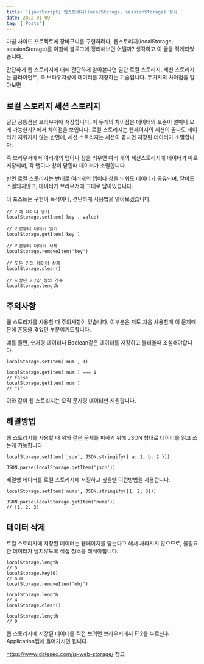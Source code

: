 ```yaml
---
title: '[javaScript] 웹스토리지(localStorage, sessionStorage) 정리.'
date: 2022-01-09
tag: ['Posts']
---
```


마침 사이드 프로젝트에 장바구니를 구현하려다, 웹스토리지(localStorage, sessionStorage)를 이참에 블로그에 정리해보면 어떨까? 생각하고 이 글을 적게되었습니다.

간단하게 웹 스토리지에 대해 간단하게 알아본다면 일단 로컬 스토리지, 세션 스토리지는 클라이언트, 즉 브라우저상에 데이터를 저장하는 기술입니다. 두가지의 차이점을 알아보면

## 로컬 스토리지 세션 스토리지

일단 공통점은 브라우저에 저장합니다. 이 두개의 차이점은 데이터의 보존이 얼마나 오래 가능한가? 에서 차이점을 보입니다. 로컬 스토리지는 웹페이지의 세션이 끝나도 데이터가 지워지지 않는 반면에, 세션 스토리지는 세션이 끝나면 저장된 데이터가 소멸합니다.

즉 브라우저에서 여러개의 탭이나 창을 띄우면 여러 개의 세션스토리지에 데이터가 따로 저장되며, 각 탭이나 창이 닫힐때 데이터가 소멸합니다.

반면 로컬 스토리지는 반대로 여러개의 탭이나 창을 띄워도 데이터가 공유되며, 닫아도 소멸되지않고, 데이터가 브라우저에 그대로 남아있습니다.

이 포스트는 구현이 목적이니, 간단하게 사용법을 알아보겠습니다.

```tsx
// 키에 데이터 넣기
localStorage.setItem('key', value)

// 키로부터 데이터 읽기
localStorage.getItem('key')

// 키로부터 데이터 삭제
localStorage.removeItem('key')

// 모든 키의 데이터 삭제
localStorage.clear()

// 저장된 키/값 쌍의 개수
localStorage.length
```

## 주의사항

웹 스토리지를 사용할 때 주의사항이 있습니다. 이부분은 저도 처음 사용할때 이 문제때문에 혼동을 겪었던 부분이기도합니다.

예를 들면, 숫자형 데이터나 Boolean같은 데이터를 저장하고 불러올때 조심해야합니다.

```tsx
localStorage.setItem('num', 1)

localStorage.getItem('num') === 1
// false
localStorage.getItem('num')
// "1"
```

이와 같이 웹 스토리지는 오직 문자형 데이터만 지원합니다.

## 해결방법

웹 스토리지를 사용할 때 위와 같은 문제를 피하기 위해 JSON 형태로 데이터를 읽고 쓰는게 가능합니다

```tsx
localStorage.setItem('json', JSON.stringify({ a: 1, b: 2 }))

JSON.parse(localStorage.getItem('json'))
```

배열형 데이터를 로컬 스토리지에 저장하고 싶을땐 이런방법을 사용합니다.

```tsx
localStorage.setItem('nums', JSON.stringify([1, 2, 3]))

JSON.parse(localStorage.getItem('nums'))
// [1, 2, 3]
```

## 데이터 삭제

로컬 스토리지에 저장된 데이터는 웹페이지를 닫는다고 해서 사라지지 않으므로, 불필요한 데이터가 남지않도록 직접 청소를 해줘야합니다.

```tsx
localStorage.length
// 5
localStorage.key(0)
// num
localStorage.removeItem('obj')

localStorage.length
// 4
localStorage.clear()

localStorage.length
// 0
```

웹 스토리지에 저장된 데이터를 직접 보려면 브라우저에서 F12를 누르신후 Application탭에 들어가시면 됩니다.

https://www.daleseo.com/js-web-storage/ 참고
